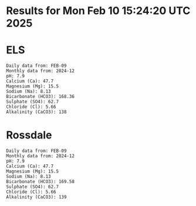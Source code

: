 # Results for Mon Feb 10 15:24:20 UTC 2025
# ELS
```
Daily data from: FEB-09
Monthly data from: 2024-12
pH: 7.9
Calcium (Ca): 47.7
Magnesium (Mg): 15.5
Sodium (Na): 8.13
Bicarbonate (HCO3): 168.36
Sulphate (SO4): 62.7
Chloride (Cl): 5.66
Alkalinity (CaCO3): 138
```
# Rossdale
```
Daily data from: FEB-09
Monthly data from: 2024-12
pH: 7.9
Calcium (Ca): 47.7
Magnesium (Mg): 15.5
Sodium (Na): 8.13
Bicarbonate (HCO3): 169.58
Sulphate (SO4): 62.7
Chloride (Cl): 5.66
Alkalinity (CaCO3): 139
```
